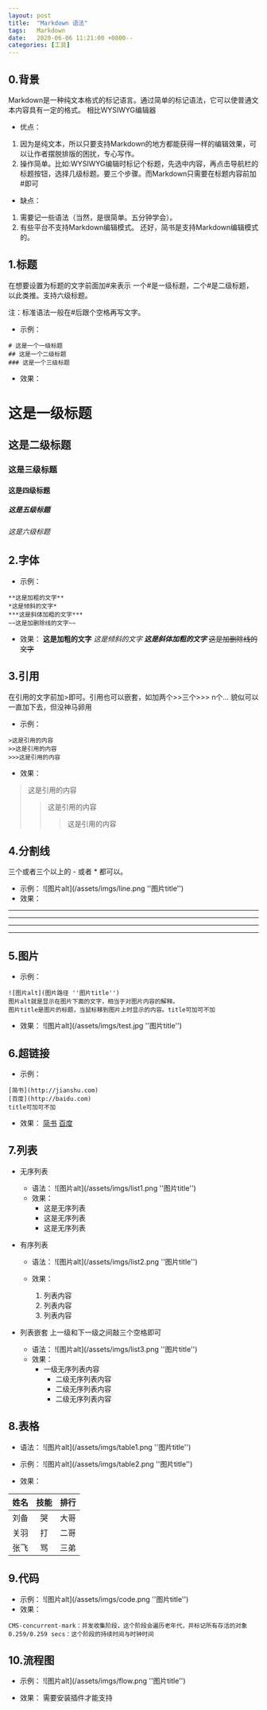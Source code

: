 ```yaml
---
layout: post
title:  "Markdown 语法"
tags:   Markdown
date:   2020-06-06 11:21:00 +0800-- 
categories: [工具] 
---
```


## 0.背景
Markdown是一种纯文本格式的标记语言。通过简单的标记语法，它可以使普通文本内容具有一定的格式。
相比WYSIWYG编辑器
- 优点：
1. 因为是纯文本，所以只要支持Markdown的地方都能获得一样的编辑效果，可以让作者摆脱排版的困扰，专心写作。
2. 操作简单。比如:WYSIWYG编辑时标记个标题，先选中内容，再点击导航栏的标题按钮，选择几级标题。要三个步骤。而Markdown只需要在标题内容前加#即可
- 缺点：
1. 需要记一些语法（当然，是很简单。五分钟学会）。
2. 有些平台不支持Markdown编辑模式。
还好，简书是支持Markdown编辑模式的。

## 1.标题
在想要设置为标题的文字前面加#来表示
一个#是一级标题，二个#是二级标题，以此类推。支持六级标题。

注：标准语法一般在#后跟个空格再写文字。
- 示例：
```
# 这是一个一级标题
## 这是一个二级标题
### 这是一个三级标题
```
- 效果：
# 这是一级标题
## 这是二级标题
### 这是三级标题
#### 这是四级标题
##### 这是五级标题
###### 这是六级标题


## 2.字体
- 示例：
```
**这是加粗的文字**
*这是倾斜的文字*
***这是斜体加粗的文字***
~~这是加删除线的文字~~
```
- 效果：
**这是加粗的文字**
*这是倾斜的文字*
***这是斜体加粗的文字***
~~这是加删除线的文字~~

## 3.引用
在引用的文字前加>即可。引用也可以嵌套，如加两个>>三个>>>
n个...
貌似可以一直加下去，但没神马卵用
- 示例：
```
>这是引用的内容
>>这是引用的内容
>>>这是引用的内容
```
- 效果：
>这是引用的内容
>>这是引用的内容
>>>这是引用的内容

## 4.分割线
三个或者三个以上的 - 或者 * 都可以。
- 示例：
![图片alt](/assets/imgs/line.png ''图片title'')
- 效果：

---
----
***
****


## 5.图片
- 示例：
```
![图片alt](图片路径 ''图片title'')
图片alt就是显示在图片下面的文字，相当于对图片内容的解释。
图片title是图片的标题，当鼠标移到图片上时显示的内容。title可加可不加
```
- 效果：
![图片alt](/assets/imgs/test.jpg ''图片title'')

## 6.超链接
- 示例：
```
[简书](http://jianshu.com)
[百度](http://baidu.com)
title可加可不加
```
- 效果：
[简书](http://jianshu.com)
[百度](http://baidu.com)
## 7.列表
- 无序列表   
   - 语法：
   ![图片alt](/assets/imgs/list1.png ''图片title'')
   - 效果：
      - 这是无序列表
      * 这是无序列表
      + 这是无序列表



- 有序列表
   - 语法：
   ![图片alt](/assets/imgs/list2.png ''图片title'')
   - 效果：

      1. 列表内容
      2. 列表内容
      3. 列表内容



- 列表嵌套
上一级和下一级之间敲三个空格即可
   - 语法：
   ![图片alt](/assets/imgs/list3.png ''图片title'')
   - 效果：
      - 一级无序列表内容
         - 二级无序列表内容
         - 二级无序列表内容
         - 二级无序列表内容
         
## 8.表格
- 语法：
![图片alt](/assets/imgs/table1.png ''图片title'')
- 示例：
![图片alt](/assets/imgs/table2.png ''图片title'')

- 效果：

姓名|技能|排行
--|:--:|--:
刘备|哭|大哥
关羽|打|二哥
张飞|骂|三弟



## 9.代码
- 示例：
![图片alt](/assets/imgs/code.png ''图片title'')
- 效果：
```shell
CMS-concurrent-mark：并发收集阶段，这个阶段会遍历老年代，并标记所有存活的对象
0.259/0.259 secs：这个阶段的持续时间与时钟时间
```

## 10.流程图
- 示例：
![图片alt](/assets/imgs/flow.png ''图片title'')

- 效果：
需要安装插件才能支持


